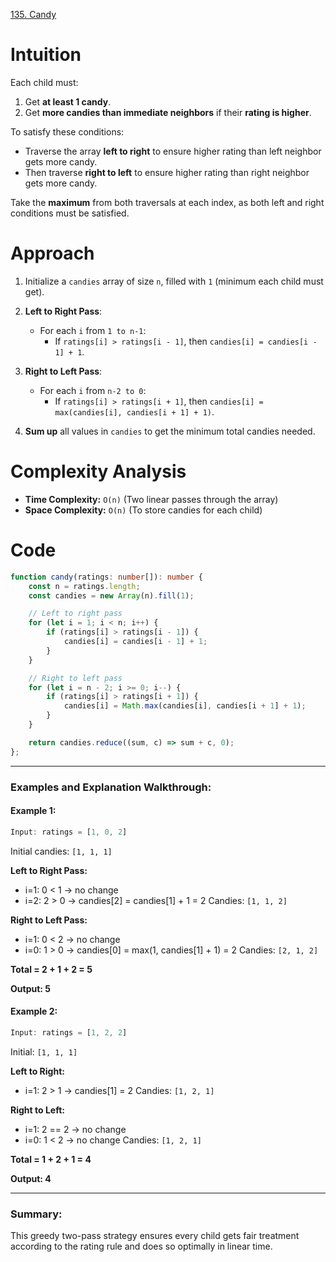 [135. Candy](https://leetcode.com/problems/candy/)

# Intuition

Each child must:
1. Get **at least 1 candy**.
2. Get **more candies than immediate neighbors** if their **rating is higher**.

To satisfy these conditions:
* Traverse the array **left to right** to ensure higher rating than left neighbor gets more candy.
* Then traverse **right to left** to ensure higher rating than right neighbor gets more candy.

Take the **maximum** from both traversals at each index, as both left and right conditions must be satisfied.

# Approach

1. Initialize a `candies` array of size `n`, filled with `1` (minimum each child must get).

2. **Left to Right Pass**:
   * For each `i` from `1 to n-1`:
     * If `ratings[i] > ratings[i - 1]`, then `candies[i] = candies[i - 1] + 1`.
	 
3. **Right to Left Pass**:
   * For each `i` from `n-2 to 0`:
     * If `ratings[i] > ratings[i + 1]`, then `candies[i] = max(candies[i], candies[i + 1] + 1)`.
	 
4. **Sum up** all values in `candies` to get the minimum total candies needed.

# Complexity Analysis

* **Time Complexity:** `O(n)` (Two linear passes through the array)
* **Space Complexity:** `O(n)` (To store candies for each child)


# Code

```typescript
function candy(ratings: number[]): number {
    const n = ratings.length;
    const candies = new Array(n).fill(1);

    // Left to right pass
    for (let i = 1; i < n; i++) {
        if (ratings[i] > ratings[i - 1]) {
            candies[i] = candies[i - 1] + 1;
        }
    }

    // Right to left pass
    for (let i = n - 2; i >= 0; i--) {
        if (ratings[i] > ratings[i + 1]) {
            candies[i] = Math.max(candies[i], candies[i + 1] + 1);
        }
    }

    return candies.reduce((sum, c) => sum + c, 0);
};

```

---

### **Examples and Explanation Walkthrough:**

#### **Example 1:**

```ts
Input: ratings = [1, 0, 2]
```

Initial candies: `[1, 1, 1]`

**Left to Right Pass:**

* i=1: 0 < 1 → no change
* i=2: 2 > 0 → candies\[2] = candies\[1] + 1 = 2
  Candies: `[1, 1, 2]`

**Right to Left Pass:**

* i=1: 0 < 2 → no change
* i=0: 1 > 0 → candies\[0] = max(1, candies\[1] + 1) = 2
  Candies: `[2, 1, 2]`

**Total = 2 + 1 + 2 = 5**

**Output: 5**


#### **Example 2:**

```ts
Input: ratings = [1, 2, 2]
```

Initial: `[1, 1, 1]`

**Left to Right:**

* i=1: 2 > 1 → candies\[1] = 2
  Candies: `[1, 2, 1]`

**Right to Left:**

* i=1: 2 == 2 → no change
* i=0: 1 < 2 → no change
  Candies: `[1, 2, 1]`

**Total = 1 + 2 + 1 = 4**

**Output: 4**

---

### **Summary:**

This greedy two-pass strategy ensures every child gets fair treatment according to the rating rule and does so optimally in linear time.
